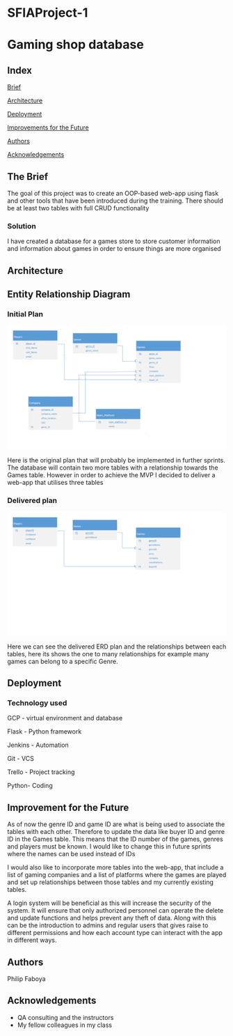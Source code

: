 # SFIAProject-1

# Gaming shop database

## Index
[Brief](#brief)

[Architecture](#architecture)

[Deployment](#depl)

[Improvements for the Future](#improve)

[Authors](#auth)

[Acknowledgements](#ack)

<a name="brief"></a>
## The Brief

The goal of this project was to create an OOP-based web-app using flask and other tools that have been introduced during the training. There should be at least two tables with full CRUD functionality

### Solution

I have created a database for a games store to store customer information and information about games in order to ensure things are more organised

<a name="architecture"></a>
## Architecture

## Entity Relationship Diagram

### Initial Plan

![Initial ERD](/pictures/ERD_original.png)

Here is the original plan that will probably be implemented in further sprints. The database will contain two more tables with a relationship towards the Games table. However in order to achieve the MVP I decided to deliver a web-app that utilises three tables

### Delivered plan

![Delivered ERD](/pictures/ERD.png)

Here we can see the delivered ERD plan and the relationships between each tables, here its shows the one to many relationships for example many games can belong to a specific Genre.

<a name="depl"></a>
## Deployment

### Technology used

GCP - virtual environment and database

Flask - Python framework

Jenkins - Automation

Git - VCS

Trello - Project tracking

Python- Coding

<a name="improve"></a>
## Improvement for the Future

As of now the genre ID and game ID are what is being used to associate the tables with each other. Therefore to update the data like buyer ID and genre ID in the Games table. This means that the ID number of the games, genres and players must be known. I would like to change this in future sprints where the names can be used instead of IDs

I would also like to incorporate more tables into the web-app, that include a list of gaming companies and a list of platforms where the games are played and set up relationships between those tables and my currently existing tables.

A login system will be beneficial as this will increase the security of the system. It will ensure that only authorized personnel can operate the delete and update functions and helps prevent any theft of data. Along with this can be the introduction to admins and regular users that gives raise to different permissions and how each account type can interact with the app in different ways.

<a name="auth"></a>
## Authors

Philip Faboya

<a name="ack"></a>
## Acknowledgements

* QA consulting and the instructors
* My fellow colleagues in my class
